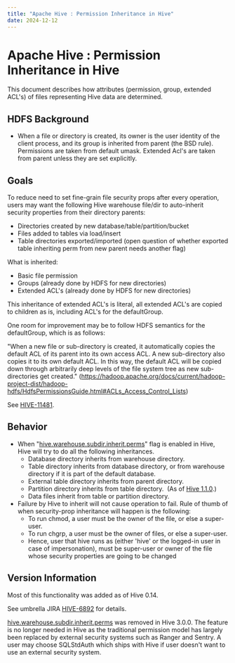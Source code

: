 ```yaml
---
title: "Apache Hive : Permission Inheritance in Hive"
date: 2024-12-12
---
```


# Apache Hive : Permission Inheritance in Hive

This document describes how attributes (permission, group, extended ACL's) of files representing Hive data are determined.

## **HDFS Background**

* When a file or directory is created, its owner is the user identity of the client process, and its group is inherited from parent (the BSD rule). Permissions are taken from default umask. Extended Acl's are taken from parent unless they are set explicitly.

## **Goals**

To reduce need to set fine-grain file security props after every operation, users may want the following Hive warehouse file/dir to auto-inherit security properties from their directory parents:

* Directories created by new database/table/partition/bucket
* Files added to tables via load/insert
* Table directories exported/imported (open question of whether exported table inheriting perm from new parent needs another flag)

What is inherited:

* Basic file permission
* Groups (already done by HDFS for new directories)
* Extended ACL's (already done by HDFS for new directories) 

This inheritance of extended ACL's is literal, all extended ACL's are copied to children as is, including ACL's for the defaultGroup.

One room for improvement may be to follow HDFS semantics for the defaultGroup, which is as follows:

"When a new file or sub-directory is created, it automatically copies the default ACL of its parent into its own access ACL. A new sub-directory also copies it to its own default ACL. In this way, the default ACL will be copied down through arbitrarily deep levels of the file system tree as new sub-directories get created." (<https://hadoop.apache.org/docs/current/hadoop-project-dist/hadoop-hdfs/HdfsPermissionsGuide.html#ACLs_Access_Control_Lists>)

See [HIVE-11481](https://issues.apache.org/jira/browse/HIVE-11481).

## **Behavior**

* When "[hive.warehouse.subdir.inherit.perms](https://cwiki.apache.org/confluence/display/Hive/Configuration+Properties#ConfigurationProperties-hive.warehouse.subdir.inherit.perms)" flag is enabled in Hive, Hive will try to do all the following inheritances.
	+ Database directory inherits from warehouse directory.
	+ Table directory inherits from database directory, or from warehouse directory if it is part of the default database.
	+ External table directory inherits from parent directory.
	+ Partition directory inherits from table directory.  (As of [Hive 1.1.0](https://issues.apache.org/jira/browse/HIVE-8864).)
	+ Data files inherit from table or partition directory.
* Failure by Hive to inherit will not cause operation to fail. Rule of thumb of when security-prop inheritance will happen is the following:
	+ To run chmod, a user must be the owner of the file, or else a super-user.
	+ To run chgrp, a user must be the owner of files, or else a super-user.
	+ Hence, user that hive runs as (either 'hive' or the logged-in user in case of impersonation), must be super-user or owner of the file whose security properties are going to be changed

## Version Information

Most of this functionality was added as of Hive 0.14.  

See umbrella JIRA [HIVE-6892](https://issues.apache.org/jira/browse/HIVE-6892) for details.

[hive.warehouse.subdir.inherit.perms](https://cwiki.apache.org/confluence/display/Hive/Configuration+Properties#ConfigurationProperties-hive.warehouse.subdir.inherit.perms) was removed in Hive 3.0.0. The feature is no longer needed in Hive as the traditional permission model has largely been replaced by external security systems such as Ranger and Sentry. A user may choose SQLStdAuth which ships with Hive if user doesn't want to use an external security system.

 

 

